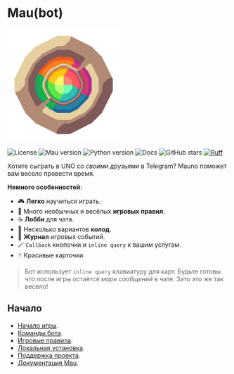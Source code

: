 # Mau(bot)

<img src="./assets/logo.png" width="256"></img>

![License](https://img.shields.io/badge/License-AGPL%20v3-red?style=flat&labelColor=%23B38B74&color=%23FF595F)
![Mau version](https://img.shields.io/badge/dynamic/toml?url=https%3A%2F%2Fcodeberg.org%2FSalormoon%2Fmauno%2Fraw%2Fbranch%2Fmain%2Fpyproject.toml&query=project.version&prefix=v&style=flat&label=Mau&labelColor=%23B38B74&color=%2373FFAD)
![Python version](https://img.shields.io/badge/dynamic/toml?url=https%3A%2F%2Fcodeberg.org%2FSalormoon%2Fmauno%2Fraw%2Fbranch%2Fmain%2Fpyproject.toml&query=project.requires-python&style=flat&logo=python&logoColor=%23B38B74&label=python&labelColor=%23805959&color=%232185A6)
![Docs](https://img.shields.io/badge/docs-miroq-%2300cc99?style=flat&labelColor=%23805959&color=%2330BFB3&link=https%3A%2F%2Fmau.miroq.ru%2Fdocs%2F)
![GitHub stars](https://img.shields.io/github/stars/miroqru/mauno?style=flat&logo=github&logoColor=%23E6D0A1&label=Stars&labelColor=%23805959&color=%23FFF766)
[![Ruff](https://img.shields.io/endpoint?url=https://raw.githubusercontent.com/astral-sh/ruff/main/assets/badge/v2.json)](https://github.com/astral-sh/ruff)

Хотите сыграть в UNO со *своими друзьями* в Telegram?
Mauno поможет вам весело провести время.

**Немного особенностей**:

- 🎮 **Легко** научиться играть.
- 🍓 Много необычных и весёлых **игровых правил**.
- ☕ **Лобби** для чата.
- 🌟 Несколько вариантов **колод**.
- 📝 **Журнал** игровых событий.
- 🪄 `Callback` кнопочки и `inline query` к вашим услугам.
- 🃏 Красивые карточки.

> Бот использует `inline query` клавиатуру для карт.
> Будьте готовы что после игры остаётся *море сообщений* в чате.
> Зато это же так весело!

## Начало

- [Начало игры](use/game.md).
- [Команды бота](use/commands.md).
- [Игровые правила](use/rules.md).
- [Локальная установка](use/install.md).
- [Поддержка проекта](use/maintenance.md).
- [Документация Mau](./mau/index.md).